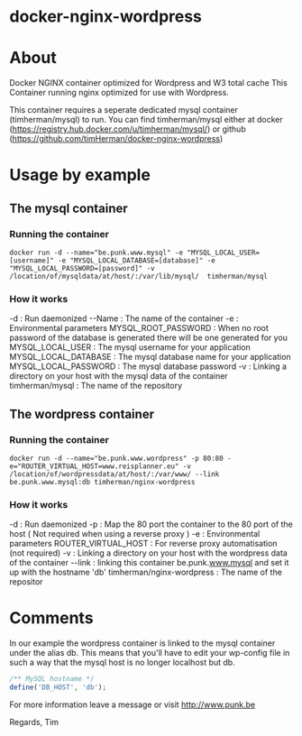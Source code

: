 docker-nginx-wordpress
======================

# About

Docker NGINX container optimized for Wordpress and W3 total cache
This Container running nginx optimized for use with Wordpress.

This container requires a seperate dedicated mysql container (timherman/mysql) to run.
You can find timherman/mysql either at docker (https://registry.hub.docker.com/u/timherman/mysql/) or github (https://github.com/timHerman/docker-nginx-wordpress)

# Usage by example

## The mysql container

### Running the container

```shell
docker run -d --name="be.punk.www.mysql" -e "MYSQL_LOCAL_USER=[username]" -e "MYSQL_LOCAL_DATABASE=[database]" -e "MYSQL_LOCAL_PASSWORD=[password]" -v /location/of/mysqldata/at/host/:/var/lib/mysql/  timherman/mysql
```

### How it works

-d : Run daemonized
--Name : The name of the container
-e : Environmental parameters
	MYSQL_ROOT_PASSWORD : When no root password of the database is generated there will be one generated for you
	MYSQL_LOCAL_USER : The mysql username for your application
	MYSQL_LOCAL_DATABASE : The mysql database name for your application
	MYSQL_LOCAL_PASSWORD : The mysql database password
-v : Linking a directory on your host with the mysql data of the container
timherman/mysql : The name of the repository	


## The wordpress container

### Running the container

```shell
docker run -d --name="be.punk.www.wordpress" -p 80:80 -e="ROUTER_VIRTUAL_HOST=www.reisplanner.eu" -v /location/of/wordpressdata/at/host/:/var/www/ --link be.punk.www.mysql:db timherman/nginx-wordpress
```

### How it works

-d : Run daemonized
-p : Map the 80 port the container to the 80 port of the host ( Not required when using a reverse proxy )
-e : Environmental parameters
	ROUTER_VIRTUAL_HOST : For reverse proxy automatisation (not required)
-v : Linking a directory on your host with the wordpress data of the container
--link : linking this container be.punk.www.mysql and set it up with the hostname 'db'
timherman/nginx-wordpress : The name of the repositor


# Comments

In our example the wordpress container is linked to the mysql container under the alias db.
This means that you'll have to edit your wp-config file in such a way that the mysql host is no longer localhost but db.

```php
/** MySQL hostname */
define('DB_HOST', 'db');
````

For more information leave a message or visit http://www.punk.be

Regards,
Tim
